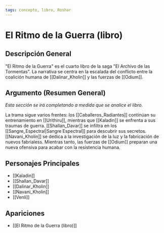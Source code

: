```yaml
---
tags: concepto, libro, Roshar
---
```


# El Ritmo de la Guerra (libro)

## Descripción General
"El Ritmo de la Guerra" es el cuarto libro de la saga "El Archivo de las Tormentas". La narrativa se centra en la escalada del conflicto entre la coalición humana de [[Dalinar_Kholin]] y las fuerzas de [[Odium]].

## Argumento (Resumen General)
*Esta sección se irá completando a medida que se analice el libro.*

La trama sigue varios frentes: los [[Caballeros_Radiantes]] continúan su entrenamiento en [[Urithiru]], mientras que [[Kaladin]] se enfrenta a sus traumas de guerra. [[Shallan_Davar]] se infiltra en los [[Sangre_Espectral|Sangre Espectral]] para descubrir sus secretos. [[Navani_Kholin]] se dedica a la investigación de la luz y la fabricación de nuevos fabrialess. Mientras tanto, las fuerzas de [[Odium]] preparan una nueva ofensiva para acabar con la resistencia humana.

## Personajes Principales
* [[Kaladin]]
* [[Shallan_Davar]]
* [[Dalinar_Kholin]]
* [[Navani_Kholin]]
* [[Venli]]

## Apariciones
* [[El Ritmo de la Guerra (libro)]]
